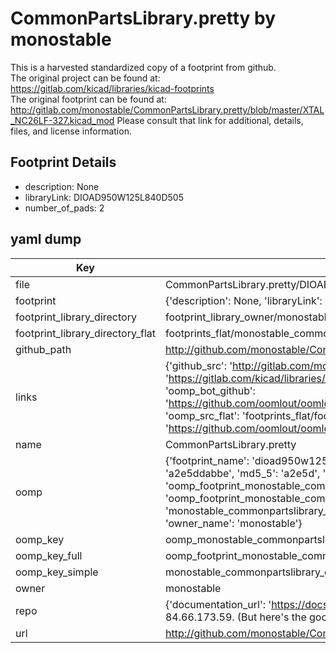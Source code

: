 # CommonPartsLibrary.pretty by monostable  
This is a harvested standardized copy of a footprint from github.  
The original project can be found at:  
https://gitlab.com/kicad/libraries/kicad-footprints  
The original footprint can be found at:
http://gitlab.com/monostable/CommonPartsLibrary.pretty/blob/master/XTAL_NC26LF-327.kicad_mod
Please consult that link for additional, details, files, and license information.  
## Footprint Details
* description: None  
* libraryLink: DIOAD950W125L840D505  
* number_of_pads: 2  
## yaml dump  
| Key | Value |  
| --- | --- |  
| file | CommonPartsLibrary.pretty/DIOAD950W125L840D505.kicad_mod |  
| footprint | {'description': None, 'libraryLink': 'DIOAD950W125L840D505', 'number_of_pads': 2} |  
| footprint_library_directory | footprint_library_owner/monostable_CommonPartsLibrary.pretty |  
| footprint_library_directory_flat | footprints_flat/monostable_commonpartslibrary_dioad950w125l840d505/working |  
| github_path | http://github.com/monostable/CommonPartsLibrary.pretty/blob/master/DIOAD950W125L840D505.kicad_mod |  
| links | {'github_src': 'http://gitlab.com/monostable/CommonPartsLibrary.pretty/blob/master/XTAL_NC26LF-327.kicad_mod', 'github_src_repo': 'https://gitlab.com/kicad/libraries/kicad-footprints', 'oomp_bot': 'footprints/monostable_commonpartslibrary_dioad950w125l840d505/working', 'oomp_bot_github': 'https://github.com/oomlout/oomlout_oomp_footprint_bot/tree/main/footprints/monostable_commonpartslibrary_dioad950w125l840d505/working', 'oomp_src_flat': 'footprints_flat/footprints_flat/monostable_commonpartslibrary_dioad950w125l840d505/working', 'oomp_src_flat_github': 'https://github.com/oomlout/oomlout_oomp_footprint_src/tree/main/footprints_flat/monostable_commonpartslibrary_dioad950w125l840d505/working'} |  
| name | CommonPartsLibrary.pretty |  
| oomp | {'footprint_name': 'dioad950w125l840d505', 'library_name': 'commonpartslibrary', 'md5': 'a2e5ddabbeff355442b462b1b553bf50', 'md5_10': 'a2e5ddabbe', 'md5_5': 'a2e5d', 'md5_6': 'a2e5dd', 'oomp_key': 'oomp_monostable_commonpartslibrary_dioad950w125l840d505', 'oomp_key_extra': 'oomp_footprint_monostable_commonpartslibrary_dioad950w125l840d505', 'oomp_key_full': 'oomp_footprint_monostable_commonpartslibrary_dioad950w125l840d505_a2e5dd', 'oomp_key_simple': 'monostable_commonpartslibrary_dioad950w125l840d505', 'original_filename': 'CommonPartsLibrary.pretty/DIOAD950W125L840D505.kicad_mod', 'owner_name': 'monostable'} |  
| oomp_key | oomp_monostable_commonpartslibrary_dioad950w125l840d505 |  
| oomp_key_full | oomp_footprint_monostable_commonpartslibrary_dioad950w125l840d505 |  
| oomp_key_simple | monostable_commonpartslibrary_dioad950w125l840d505 |  
| owner | monostable |  
| repo | {'documentation_url': 'https://docs.github.com/rest/overview/resources-in-the-rest-api#rate-limiting', 'message': "API rate limit exceeded for 84.66.173.59. (But here's the good news: Authenticated requests get a higher rate limit. Check out the documentation for more details.)"} |  
| url | http://github.com/monostable/CommonPartsLibrary.pretty |  

